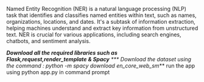 Named Entity Recognition (NER) is a natural language processing (NLP) task that identifies and classifies named entities within text, such as names, organizations, locations, and dates. It's a subtask of information extraction, helping machines understand and extract key information from unstructured text. NER is crucial for various applications, including search engines, chatbots, and sentiment analysis. 

***Download all the required libraries such as Flask,request,render_template & Spacy**
*** Download the dataset using the command : python -m spacy download en_core_web_sm***
run the app using python app.py in command prompt


